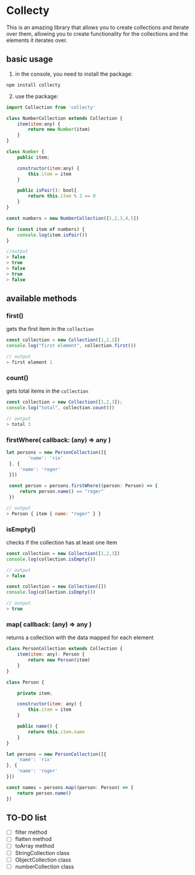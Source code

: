 # Collecty

This is an amazing library that allows you to create collections and iterate over them, allowing you to create functionality for the collections and the elements it iterates over.

## basic usage

1. in the console, you need to install the package:

`npm install collecty`

2. use the package:

```js
import Collection from 'collecty'

class NumberCollection extends Collection {
    item(item:any) {
        return new Number(item)
    }
}

class Number {
    public item;

    constructor(item:any) {
        this.item = item
    }

    public isPair(): bool{
        return this.item % 2 == 0
    }
}

const numbers = new NumberCollection([1,2,3,4,5])

for (const item of numbers) {
    console.log(item.isPair())
}

//output
> false
> true
> false
> true
> false
```

## available methods

### first()

gets the first item in the `collection`

```js
const collection = new Collection([1,2,3])
console.log("first element", collection.first())

// output
> first element 1
```

### count()

gets total items in the `collection`

```js
const collection = new Collection([1,2,3]);
console.log("total", collection.count())

// output
> total 3
```

### firstWhere( callback: (any) => any )

```js
let persons = new PersonCollection([{
        'name': 'rix'
 }, {
     'name': 'roger'
 }])

 const person = persons.firstWhere((person: Person) => {
     return person.name() == "roger"
 })

// output
> Person { item { name: "roger" } }
```

### isEmpty()

checks if the collection has at least one item

```js
const collection = new Collection([1,2,3])
console.log(collection.isEmpty())

// output
> false
```

```js
const collection = new Collection([])
console.log(collection.isEmpty())

// output
> true
```

### map( callback: (any) => any )

returns a collection with the data mapped for each element

```js 
class PersonCollection extends Collection {
    item(item: any): Person {
        return new Person(item)
    }
}

class Person {

    private item;

    constructor(item: any) {
        this.item = item
    }

    public name() {
        return this.item.name
    }
}

let persons = new PersonCollection([{
    'name': 'rix'
}, {
    'name': 'roger'
}])

const names = persons.map((person: Person) => {
    return person.name()
})
```

## TO-DO list

- [ ] filter method
- [ ] flatten method
- [ ] toArray method
- [ ] StringCollection class
- [ ] ObjectCollection class
- [ ] numberCollection class